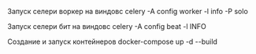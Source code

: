 Запуск селери воркер на виндовс
celery -A config worker -l info -P solo

Запуск селери бит на виндовс
celery -A config beat -l INFO

Создание и запуск контейнеров
docker-compose up -d --build